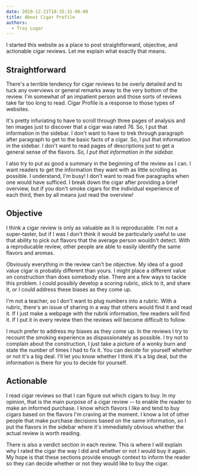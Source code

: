 ```yaml
---
date: 2020-12-21T18:35:31-06:00
title: About Cigar Profile
authors:
  - Troy Lugar
---
```


I started this website as a place to post straightforward, objective, and actionable cigar reviews. Let me explain what exactly that means.

## Straightforward

There's a terrible tendency for cigar reviews to be overly detailed and to tuck any overviews or general remarks away to the very bottom of the review. I'm somewhat of an impatient person and those sorts of reviews take far too long to read. Cigar Profile is a response to those types of websites.

It's pretty infuriating to have to scroll through three pages of analysis and ten images just to discover that a cigar was rated 76. So, I put that information in the sidebar. I don't want to have to trek through paragraph after paragraph to get to the basic facts of a cigar. So, I put that information in the sidebar. I don't want to read pages of descriptions just to get a general sense of the flavors. *So, I put that information in the sidebar.*

I also try to put as good a summary in the beginning of the review as I can. I want readers to get the information they want with as little scrolling as possible. I understand, I'm busy! I don't want to read five paragraphs when one would have sufficed. I break down the cigar after providing a brief overview, but if you don't smoke cigars for the individual experience of each third, then by all means just read the overview!

## Objective

I think a cigar review is only as valuable as it is reproducable. I'm not a super-taster, but if I was I don't think it would be particularly useful to use that ability to pick out flavors that the average person wouldn't detect. With a reproducable review, other people are able to easily identify the same flavors and aromas.

Obviously everything in the review can't be objective. My idea of a good value cigar is probably different than yours. I might place a different value on construction than does somebody else. There are a few ways to tackle this problem. I could possibly develop a scoring rubric, stick to it, and share it, or I could address these biases as they come up.

I'm not a teacher, so I don't want to plug numbers into a rubric. With a rubric, there's an issue of sharing in a way that others would find it and read it. If I just make a webpage with the rubrik information, few readers will find it. If I put it in every review then the reviews will become difficult to follow.

I much prefer to address my biases as they come up. In the reviews I try to recount the smoking experience as dispassionately as possible. I try not to complain about the construction, I just take a picture of a wonky burn and state the number of times I had to fix it. You can decide for yourself whether or not it's a big deal. I'll let you know whether I think it's a big deal, but the information is there for you to decide for yourself.

## Actionable

I read cigar reviews so that I can figure out which cigars to buy. In my opinion, that is the main purpose of a cigar review -- to enable the reader to make an informed purchase. I know which flavors I like and tend to buy cigars based on the flavors I'm craving at the moment. I know a lot of other people that make purchase decisions based on the same information, so I put the flavors in the sidebar where it's immediately obvious whether the actual review is worth reading.

There is also a verdict section in each review. This is where I will explain why I rated the cigar the way I did and whether or not I would buy it again. My hope is that these sections provide enough context to inform the reader so they can decide whether or not they would like to buy the cigar.
